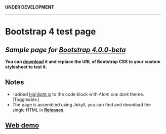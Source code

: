 **UNDER DEVELOPMENT**

---

# Bootstrap 4 test page

## *Sample page for **[Bootstrap 4.0.0-beta](https://getbootstrap.com/)***

**You can [download][dl] it and replace the URL of Bootstrap CSS to your custom stylesheet to test it.**

## Notes

* I added [highlight.js](https://highlightjs.org/) to the code block with *Atom one dark* theme. (Toggleable.)
* The page is assembled using Jekyll, you can find and download the single HTML in **[Releases][dl]**.

## [Web demo](https://juzraai.github.io/bootstrap4-test-page/)

[dl]: https://github.com/juzraai/bootstrap4-test-page/releases

